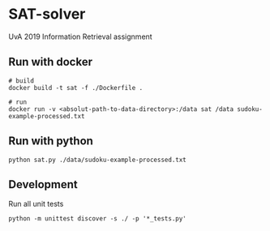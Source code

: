 # SAT-solver
UvA 2019 Information Retrieval assignment

## Run with docker
```
# build
docker build -t sat -f ./Dockerfile .

# run
docker run -v <absolut-path-to-data-directory>:/data sat /data sudoku-example-processed.txt
```

## Run with python
```
python sat.py ./data/sudoku-example-processed.txt
```

## Development

Run all unit tests
```
python -m unittest discover -s ./ -p '*_tests.py'
```
